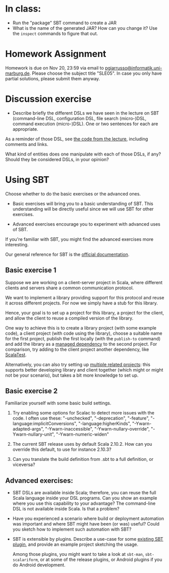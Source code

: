 # In class:
- Run the "package" SBT command to create a JAR
- What is the name of the generated JAR? How can you change it?
  Use the `inspect` commands to figure that out.

Homework Assignment
===================

Homework is due on Nov 20, 23:59 via email to <pgiarrusso@informatik.uni-marburg.de>.
Please choose the subject title "SLE05".
In case you only have partial solutions, please submit them anyway.

# Discussion exercise
- Describe briefly the different DSLs we have seen in the lecture on SBT
(command-line DSL, configuration DSL, file search (micro-)DSL, command execution (micro-)DSL). One or two sentences for each are appropriate.

As a reminder of those DSL, see [the code from the lecture](https://github.com/klauso/SLE2013/blob/master/lectures/08-sbt-sample/project/Build.scala), including comments and links.

What kind of entities does one manipulate with each of those DSLs, if any?
Should they be considered DSLs, in your opinion?

# Using SBT
Choose whether to do the basic exercises or the advanced ones.
- Basic exercises will bring you to a basic understanding of SBT. This
  understanding will be directly useful since we will use SBT for other exercises.

- Advanced exercises encourage you to experiment with advanced uses of SBT.

If you're familiar with SBT, you might find the advanced
exercises more interesting.

Our general reference for SBT is the
[official documentation](http://www.scala-sbt.org/0.13.0/docs/index.html).

## Basic exercise 1

Suppose we are working on a client-server project in Scala, where different clients and servers share a common communication protocol.

We want to implement a library providing support for this protocol and reuse it across different projects. For now we simply have a stub for this library.

Hence, your goal is to set up a project for this library, a project for the client, and allow the client to reuse a compiled version of the library.

One way to achieve this is to create a library project (with some example code), a client project (with code using the library), choose a suitable name for the first project, publish the first locally (with the `publish-to` command) and add the library as a [managed dependency](http://www.scala-sbt.org/release/docs/Getting-Started/Library-Dependencies.html#managed-dependencies) to the second project.
For comparison, try adding to the client project another dependency, like
[ScalaTest](http://www.scalatest.org/download).

Alternatively, you can also try setting up
[multiple related projects](http://www.scala-sbt.org/release/docs/Getting-Started/Multi-Project.html):
this supports better developing library and client together (which might or
might not be your scenario), but takes a bit more knowledge to set up.

## Basic exercise 2

Familiarize yourself with some basic build settings.

1. Try enabling some options for Scalac to detect more issues with the code.
I often use these:
"-unchecked", "-deprecation", "-feature",
"-language:implicitConversions", "-language:higherKinds", "-Ywarn-adapted-args",
"-Ywarn-inaccessible", "-Ywarn-nullary-override", "-Ywarn-nullary-unit",
"-Ywarn-numeric-widen"

2. The current SBT release uses by default Scala 2.10.2. How can you override
   this default, to use for instance 2.10.3?

3. Can you translate the build definition from .sbt to a full definition, or viceversa?

## Advanced exercises:

- SBT DSLs are available inside Scala; therefore, you can reuse the full Scala language inside your DSL programs.
  Can you show an example where you use this capability to your advantage?
  The command-line DSL is not available inside Scala. Is that a problem?

- Have you experienced a scenario where build or deployment automation was
  important and where SBT might have been (or was) useful?
  Could you sketch how to implement such automation with SBT?

- SBT is extensible by plugins. Describe a use-case for some
  [existing SBT plugin](http://www.scala-sbt.org/release/docs/Community/Community-Plugins.html), and provide an example project sketching the usage.

  Among those plugins, you might want to take a look at `sbt-man`,
  `sbt-scalariform`, or at some of the release plugins, or Android plugins if
  you do Android development.
